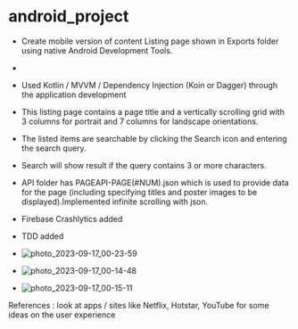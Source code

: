 # android_project

- Create mobile version of content Listing page shown in Exports folder using native Android Development Tools.
- 
- Used Kotlin / MVVM / Dependency Injection (Koin or Dagger) through the application development

- This listing page contains a page title and a vertically scrolling grid with 3 columns for portrait and 7 columns for landscape orientations.
  
- The listed items are searchable by clicking the Search icon and entering the search query.
  
- Search will show result if the query contains 3 or more characters.
  
- API folder has PAGEAPI-PAGE(#NUM).json which is used to provide data for the page (including specifying titles and poster images to be displayed).Implemented infinite scrolling with json.
  
- Firebase Crashlytics added
  
- TDD added

- ![photo_2023-09-17_00-23-59](https://github.com/payalsonipali/android_project/assets/45533629/1c8376ca-c946-4c12-82d5-58923a623fe2)

- ![photo_2023-09-17_00-14-48](https://github.com/payalsonipali/android_project/assets/45533629/90442fef-2a69-4d57-82b0-d29573e39e2a)

- ![photo_2023-09-17_00-15-11](https://github.com/payalsonipali/android_project/assets/45533629/8291089e-92ed-42ba-bbaf-c9222d712693)

References : look at apps / sites like Netflix, Hotstar, YouTube for some ideas on the user experience 
